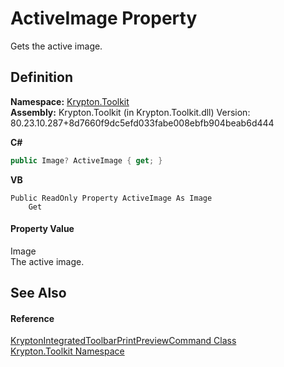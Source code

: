 # ActiveImage Property


Gets the active image.



## Definition
**Namespace:** <a href="79d2eac2-21f4-54ff-7552-b20c33c30600.md">Krypton.Toolkit</a>  
**Assembly:** Krypton.Toolkit (in Krypton.Toolkit.dll) Version: 80.23.10.287+8d7660f9dc5efd033fabe008ebfb904beab6d444

**C#**
``` C#
public Image? ActiveImage { get; }
```
**VB**
``` VB
Public ReadOnly Property ActiveImage As Image
	Get
```



#### Property Value
Image  
The active image.

## See Also


#### Reference
<a href="c92955bb-46ed-d6df-56a9-9e9f8870f807.md">KryptonIntegratedToolbarPrintPreviewCommand Class</a>  
<a href="79d2eac2-21f4-54ff-7552-b20c33c30600.md">Krypton.Toolkit Namespace</a>  
